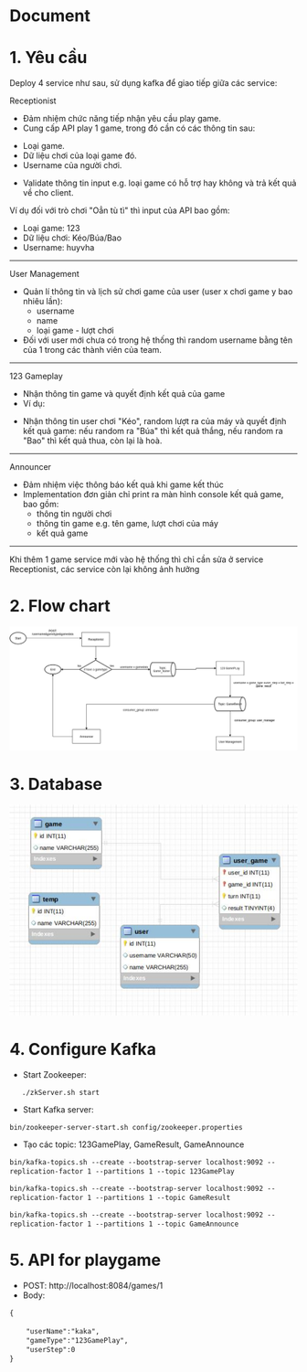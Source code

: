 # Document

# 1. Yêu cầu
Deploy 4 service như sau, sử dụng kafka để giao tiếp giữa các service:

Receptionist
 - Đảm nhiệm chức năng tiếp nhận yêu cầu play game.
 - Cung cấp API play 1 game, trong đó cần có các thông tin sau:
  + Loại game.
  + Dữ liệu chơi của loại game đó.
  + Username của người chơi.
 - Validate thông tin input e.g. loại game có hỗ trợ hay không và trả kết quả về cho client.

  Ví dụ đối với trò chơi "Oẳn tù tì" thì input của API bao gồm:
  + Loại game: 123
  + Dữ liệu chơi: Kéo/Búa/Bao
  + Username: huyvha

  

---------------------------------------------------------------------------------------------

User Management
 - Quản lí thông tin và lịch sử chơi game của user (user x chơi game y bao nhiêu lần):
   + username
   + name
   + loại game - lượt chơi
 - Đối với user mới chưa có trong hệ thống thì random username bằng tên của 1 trong các thành viên của team.

---------------------------------------------------------------------------------------------

123 Gameplay
 - Nhận thông tin game và quyết định kết quả của game
 - Ví dụ:
  + Nhận thông tin user chơi "Kéo", random lượt ra của máy và quyết định kết quả game: nếu random ra "Búa" thì kết quả thắng, nếu random ra "Bao" thì kết quả thua, còn lại là hoà. 

---------------------------------------------------------------------------------------------

Announcer
 - Đảm nhiệm việc thông báo kết quả khi game kết thúc
 - Implementation đơn giản chỉ print ra màn hình console kết quả game, bao gồm:
   + thông tin người chơi 
   + thông tin game e.g. tên game, lượt chơi của máy
   + kết quả game

---------------------------------------------------------------------------------------------

Khi thêm 1 game service mới vào hệ thống thì chỉ cần sửa ở service Receptionist, các service còn lại không ảnh hưởng

# 2. Flow chart
![](media/game_service.png)

# 3. Database
![](media/dd56ed13fa6f03315a7e.jpg)

# 4. Configure Kafka
- Start Zookeeper:
```
   ./zkServer.sh start
```
- Start Kafka server:
```
bin/zookeeper-server-start.sh config/zookeeper.properties
```
- Tạo các topic: 123GamePlay, GameResult, GameAnnounce
```
bin/kafka-topics.sh --create --bootstrap-server localhost:9092 --replication-factor 1 --partitions 1 --topic 123GamePlay
```

```
bin/kafka-topics.sh --create --bootstrap-server localhost:9092 --replication-factor 1 --partitions 1 --topic GameResult
```

```
bin/kafka-topics.sh --create --bootstrap-server localhost:9092 --replication-factor 1 --partitions 1 --topic GameAnnounce
```

# 5. API for playgame
- POST: http://localhost:8084/games/1
- Body:
```
{

	"userName":"kaka",
	"gameType":"123GamePlay",
	"userStep":0
}
```